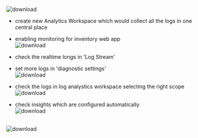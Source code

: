 ![download](https://github.com/salman-cissp/Deploy.WebApp.to.Azure/assets/134168108/1cb062f7-07e0-4a89-bd9b-ec8c941dcd76)

- create new Analytics Workspace which would collect all the logs in one central place
- enabling monitoring for inventory web app<br>![download](https://github.com/salman-cissp/Deploy.WebApp.to.Azure/assets/134168108/247cc8bd-3c02-44b3-b819-1eac83ba6e78)

- check the realtime longs in 'Log Stream'
- set more logs in 'diagnostic settings'<br>![download](https://github.com/salman-cissp/Deploy.WebApp.to.Azure/assets/134168108/ca3842a0-36b7-460d-854d-3c6a3c56ab20)

- check the logs in log analystics workspace selecting the right scope<br>![download](https://github.com/salman-cissp/Deploy.WebApp.to.Azure/assets/134168108/d84cb048-0bce-448d-9f99-761231f5cec3)

- check insights which are configured automatically<br>![download](https://github.com/salman-cissp/Deploy.WebApp.to.Azure/assets/134168108/8e70ddc7-548e-4730-a5a7-47cd4017d02d)<br><br>

![download](https://github.com/salman-cissp/Deploy.WebApp.to.Azure/assets/134168108/70c343c4-8250-4949-a404-1720211217e1)



